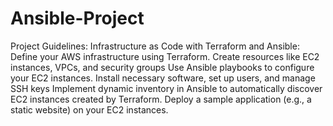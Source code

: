 
# Ansible-Project

Project Guidelines:
Infrastructure as Code with Terraform and Ansible:
Define your AWS infrastructure using Terraform. Create resources like EC2 instances, VPCs, and security groups
Use Ansible playbooks to configure your EC2 instances. Install necessary software, set up users, and manage SSH keys
Implement dynamic inventory in Ansible to automatically discover EC2 instances created by Terraform.
Deploy a sample application (e.g., a static website) on your EC2 instances.
